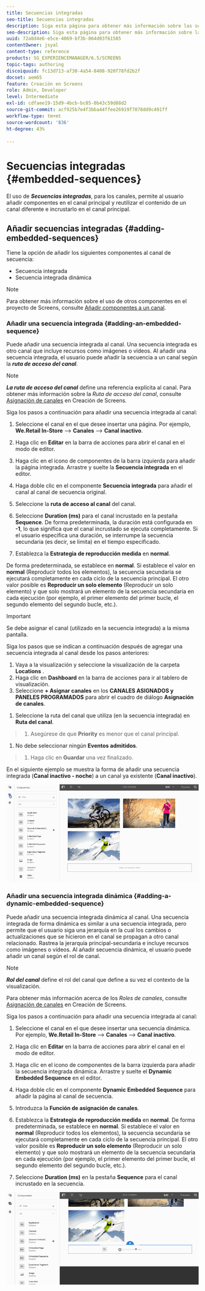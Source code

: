 ```yaml
---
title: Secuencias integradas
seo-title: Secuencias integradas
description: Siga esta página para obtener más información sobre las secuencias integradas de canales que permiten al usuario añadir componentes en el canal principal y reutilizar el contenido de otro canal e integrarlo en el canal principal.
seo-description: Siga esta página para obtener más información sobre las secuencias integradas de canales que permiten al usuario añadir componentes en el canal principal y reutilizar el contenido de otro canal e integrarlo en el canal principal.
uuid: 72a8d4e6-e5ce-4069-bf3b-864d03f61585
contentOwner: jsyal
content-type: reference
products: SG_EXPERIENCEMANAGER/6.5/SCREENS
topic-tags: authoring
discoiquuid: fc13d713-af30-4a54-8408-920f78fd2b2f
docset: aem65
feature: Creación en Screens
role: Admin, Developer
level: Intermediate
exl-id: cdfaee19-15d9-4bcb-bc85-0b43c59d88d2
source-git-commit: acf925b7e4f3bba44ffee26919f7078dd9c491ff
workflow-type: tm+mt
source-wordcount: '836'
ht-degree: 43%

---
```


# Secuencias integradas {#embedded-sequences}

El uso de ***Secuencias integradas***, para los canales, permite al usuario añadir componentes en el canal principal y reutilizar el contenido de un canal diferente e incrustarlo en el canal principal.

## Añadir secuencias integradas {#adding-embedded-sequences}

Tiene la opción de añadir los siguientes componentes al canal de secuencia:

* Secuencia integrada
* Secuencia integrada dinámica

>[!NOTE]
>
>Para obtener más información sobre el uso de otros componentes en el proyecto de Screens, consulte [Añadir componentes a un canal](adding-components-to-a-channel.md).

### Añadir una secuencia integrada {#adding-an-embedded-sequence}

Puede añadir una secuencia integrada al canal. Una secuencia integrada es otro canal que incluye recursos como imágenes o vídeos. Al añadir una secuencia integrada, el usuario puede añadir la secuencia a un canal según la ***ruta de acceso del canal***.

>[!NOTE]
>***La ruta de acceso del canal*** define una referencia explícita al canal.
>Para obtener más información sobre la *Ruta de acceso del canal*, consulte [Asignación de canales](channel-assignment.md) en Creación de Screens.

Siga los pasos a continuación para añadir una secuencia integrada al canal:

1. Seleccione el canal en el que desee insertar una página. Por ejemplo, **We.Retail In-Store** —> **Canales** —> **Canal inactivo**.

1. Haga clic en **Editar** en la barra de acciones para abrir el canal en el modo de editor.
1. Haga clic en el icono de componentes de la barra izquierda para añadir la página integrada. Arrastre y suelte la **Secuencia integrada** en el editor.
1. Haga doble clic en el componente **Secuencia integrada** para añadir el canal al canal de secuencia original.
1. Seleccione la **ruta de acceso al canal** del canal.
1. Seleccione **Duration (ms)** para el canal incrustado en la pestaña **Sequence**. De forma predeterminada, la duración está configurada en **-1**, lo que significa que el canal incrustado se ejecuta completamente. Si el usuario especifica una duración, se interrumpe la secuencia secundaria (es decir, se limita) en el tiempo especificado.

1. Establezca la **Estrategia de reproducción medida** en **normal**.

De forma predeterminada, se establece en **normal**. Si establece el valor en **normal** (Reproducir todos los elementos), la secuencia secundaria se ejecutará completamente en cada ciclo de la secuencia principal. El otro valor posible es **Reproducir un solo elemento** (Reproducir un solo elemento) y que solo mostrará un elemento de la secuencia secundaria en cada ejecución (por ejemplo, el primer elemento del primer bucle, el segundo elemento del segundo bucle, etc.).

>[!IMPORTANT]
>
>Se debe asignar el canal (utilizado en la secuencia integrada) a la misma pantalla.
>
>Siga los pasos que se indican a continuación después de agregar una secuencia integrada al canal desde los pasos anteriores:
>
>1. Vaya a la visualización y seleccione la visualización de la carpeta **Locations** .
>1. Haga clic en **Dashboard** en la barra de acciones para ir al tablero de visualización.
>1. Seleccione **+ Asignar canales** en los **CANALES ASIGNADOS y PANELES PROGRAMADOS** para abrir el cuadro de diálogo **Asignación de canales**.

   >
   >
1. Seleccione la ruta del canal que utiliza (en la secuencia integrada) en **Ruta del canal**.
>1. Asegúrese de que **Priority** es menor que el canal principal.

   >
   >
1. No debe seleccionar ningún **Eventos admitidos**.
>1. Haga clic en **Guardar** una vez finalizado.

>



En el siguiente ejemplo se muestra la forma de añadir una secuencia integrada (**Canal inactivo - noche**) a un canal ya existente (**Canal inactivo**).

![new2](assets/new2.gif)

### Añadir una secuencia integrada dinámica {#adding-a-dynamic-embedded-sequence}

Puede añadir una secuencia integrada dinámica al canal. Una secuencia integrada de forma dinámica es similar a una secuencia integrada, pero permite que el usuario siga una jerarquía en la cual los cambios o actualizaciones que se hicieron en el canal se propagan a otro canal relacionado. Rastrea la jerarquía principal-secundaria e incluye recursos como imágenes o vídeos. Al añadir secuencia dinámica, el usuario puede añadir un canal según el rol de canal.

>[!NOTE]
>
>***Rol del canal*** define el rol del canal que define a su vez el contexto de la visualización.
>
>Para obtener más información acerca de los *Roles de canales*, consulte [Asignación de canales](channel-assignment.md) en Creación de Screens.

Siga los pasos a continuación para añadir una secuencia integrada al canal:

1. Seleccione el canal en el que desee insertar una secuencia dinámica. Por ejemplo, **We.Retail In-Store** —> **Canales** —> **Canal inactivo**.

1. Haga clic en **Editar** en la barra de acciones para abrir el canal en el modo de editor.
1. Haga clic en el icono de componentes de la barra izquierda para añadir la secuencia integrada dinámica. Arrastre y suelte el **Dynamic** **Embedded Sequence** en el editor.

1. Haga doble clic en el componente **Dynamic** **Embedded Sequence** para añadir la página al canal de secuencia.

1. Introduzca la **Función de asignación de canales**.
1. Establezca la **Estrategia de reproducción medida** en **normal**. De forma predeterminada, se establece en **normal**. Si establece el valor en **normal** (Reproducir todos los elementos), la secuencia secundaria se ejecutará completamente en cada ciclo de la secuencia principal. El otro valor posible es **Reproducir un solo elemento** (Reproducir un solo elemento) y que solo mostrará un elemento de la secuencia secundaria en cada ejecución (por ejemplo, el primer elemento del primer bucle, el segundo elemento del segundo bucle, etc.).

1. Seleccione **Duration (ms)** en la pestaña **Sequence** para el canal incrustado en la secuencia.

![última versión](assets/latest.gif)

